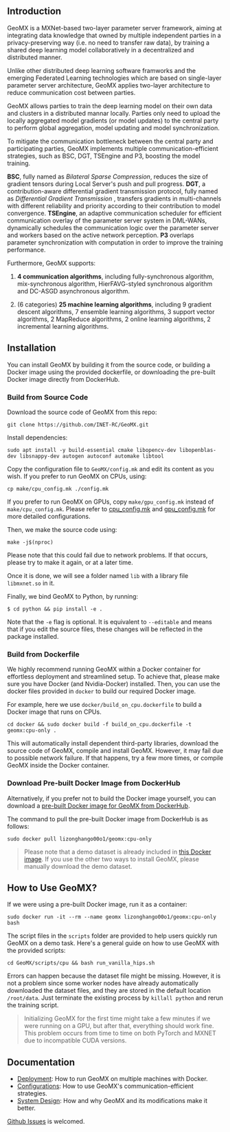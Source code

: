 ## Introduction

GeoMX is a MXNet-based two-layer parameter server framework, aiming at integrating data knowledge that owned by multiple independent parties in a privacy-preserving way (i.e. no need to transfer raw data), by training a shared deep learning model collaboratively in a decentralized and distributed manner.

Unlike other distributed deep learning software framworks and the emerging Federated Learning technologies which are based on single-layer parameter server architecture, GeoMX applies two-layer architecture to reduce communication cost between parties. 

GeoMX allows parties to train the deep learning model on their own data and clusters in a distributed mannar locally. Parties only need to upload the locally aggregated model gradients (or model updates) to the central party to perform global aggregation, model updating and model synchronization.

To mitigate the communication bottleneck between the central party and participating parties, GeoMX implements multiple communication-efficient strategies, such as BSC, DGT, TSEngine and P3, boosting the model training.

**BSC**, fully named as *Bilateral Sparse Compression*, reduces the size of gradient tensors during Local Server's push and pull progress. **DGT**, a contribution-aware differential gradient transmission protocol, fully named as *Differential Gradient Transmission* , transfers gradients in multi-channels with different  reliability and priority according to their contribution to model convergence. **TSEngine**, an adaptive communication scheduler for efficient communication overlay of the parameter server system in DML-WANs, dynamically schedules the communication logic over the parameter server and workers based on the active network perception. **P3** overlaps parameter synchronization with computation in order to improve the training performance.

Furthermore, GeoMX supports:

1. **4 communication algorithms**, including fully-synchronous algorithm, mix-synchronous algorithm, HierFAVG-styled synchronous algorithm and DC-ASGD asynchronous algorithm. 

2. (6 categories) **25 machine learning algorithms**, including 9 gradient descent algorithms, 7 ensemble learning algorithms, 3 support vector algorithms, 2 MapReduce algorithms, 2 online learning algorithms, 2 incremental learning algorithms.

## Installation

You can install GeoMX by building it from the source code, or building a Docker image using the provided dockerfile, or downloading the pre-built Docker image directly from DockerHub.

### Build from Source Code

Download the source code of GeoMX from this repo:

```shell
git clone https://github.com/INET-RC/GeoMX.git
```

Install dependencies:

```shell
sudo apt install -y build-essential cmake libopencv-dev libopenblas-dev libsnappy-dev autogen autoconf automake libtool
```

Copy the configuration file to ``GeoMX/config.mk`` and edit its content as you wish. If you prefer to run GeoMX on CPUs, using:

```shell
cp make/cpu_config.mk ./config.mk
```

If you prefer to run GeoMX on GPUs, copy ``make/gpu_config.mk`` instead of ``make/cpu_config.mk``. Please refer to [cpu_config.mk](https://github.com/INET-RC/GeoMX/blob/main/make/cpu_config.mk) and [gpu_config.mk](https://github.com/INET-RC/GeoMX/blob/main/make/gpu_config.mk) for more detailed configurations.

Then, we make the source code using:

```shell
make -j$(nproc)
```

Please note that this could fail due to network problems. If that occurs, please try to make it again, or at a later time. 

Once it is done, we will see a folder named ``lib`` with a library file `libmxnet.so` in it. 

Finally, we bind GeoMX to Python, by running:

```shell
$ cd python && pip install -e .
```

Note that the `-e` flag is optional. It is equivalent to `--editable` and means that if you edit the source files, these changes will be reflected in the package installed.

### Build from Dockerfile

We highly recommend running GeoMX within a Docker container for effortless deployment and streamlined setup. To achieve that, please make sure you have Docker (and Nvidia-Docker) installed. Then, you can use the docker files provided in ``docker`` to build our required Docker image.

For example, here we use ``docker/build_on_cpu.dockerfile`` to build a Docker image that runs on CPUs.

```shell
cd docker && sudo docker build -f build_on_cpu.dockerfile -t geomx:cpu-only .
```

This will automatically install dependent third-party libraries, download the source code of GeoMX, compile and install GeoMX. However, it may fail due to possible network failure. If that happens, try a few more times, or compile GeoMX inside the Docker container.

### Download Pre-built Docker Image from DockerHub
Alternatively, if you prefer not to build the Docker image yourself, you can download a [pre-built Docker image for GeoMX from DockerHub](https://hub.docker.com/repository/docker/lizonghango00o1/geomx/general).

The command to pull the pre-built Docker image from DockerHub is as follows:
```shell
sudo docker pull lizonghango00o1/geomx:cpu-only
```

> Please note that a demo dataset is already included in [this Docker image](https://hub.docker.com/repository/docker/lizonghango00o1/geomx/general). If you use the other two ways to install GeoMX, please manually download the demo dataset.

## How to Use GeoMX?
If we were using a pre-built Docker image, run it as a container:

```shell
sudo docker run -it --rm --name geomx lizonghango00o1/geomx:cpu-only bash
```

The script files in the ``scripts`` folder are provided to help users quickly run GeoMX on a demo task. Here's a general guide on how to use GeoMX with the provided scripts:

```shell
cd GeoMX/scripts/cpu && bash run_vanilla_hips.sh
```

Errors can happen because the dataset file might be missing. However, it is not a problem since some worker nodes have already automatically downloaded the dataset files, and they are stored in the default location ``/root/data``. Just terminate the existing process by ``killall python`` and rerun the training script.

> Initializing GeoMX for the first time might take a few minutes if we were running on a GPU, but after that, everything should work fine. This problem occurs from time to time on both PyTorch and MXNET due to incompatible CUDA versions.

## Documentation

- [Deployment](./docs/Deployment.md): How to run GeoMX on multiple machines with Docker.
- [Configurations](./docs/Configurations.md): How to use GeoMX's communication-efficient strategies.
- [System Design](./docs/System%20Design.md): How and why GeoMX and its modifications make it better.

[Github Issues](https://github.com/INET-RC/GeoMX/issues) is welcomed.
